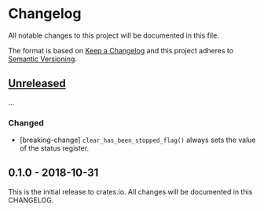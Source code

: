 # Changelog

All notable changes to this project will be documented in this file.

The format is based on [Keep a Changelog](http://keepachangelog.com/en/1.0.0/)
and this project adheres to [Semantic Versioning](http://semver.org/spec/v2.0.0.html).

## [Unreleased]

...

### Changed
- [breaking-change] `clear_has_been_stopped_flag()` always sets the value of the status register.

## 0.1.0 - 2018-10-31

This is the initial release to crates.io. All changes will be documented in
this CHANGELOG.

[Unreleased]: https://github.com/eldruin/ds323x-rs/compare/v0.1.0...HEAD
